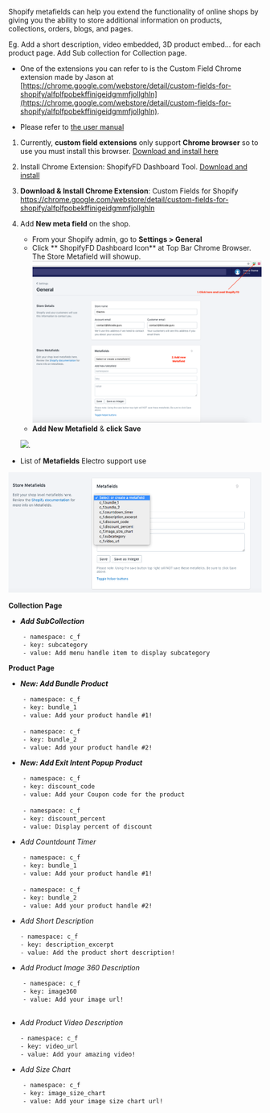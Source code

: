 Shopify metafields can help you extend the functionality of online shops by giving you the ability to store additional information on products, collections, orders, blogs, and pages.

Eg. Add a short description, video embedded, 3D product embed... for each product page. Add Sub collection for Collection page.


* One of the extensions you can refer to is the Custom Field Chrome extension made by Jason at [https://chrome.google.com/webstore/detail/custom-fields-for-shopify/alfplfpobekffinigeidgmmfjollghln](https://chrome.google.com/webstore/detail/custom-fields-for-shopify/alfplfpobekffinigeidgmmfjollghln). 

* Please refer to [the user manual](https://freakdesign-us.s3.amazonaws.com/shopify/custom_fields/freakdesign-custom-fields-for-shopify-guide.pdf)


1. Currently, **custom field extensions** only support **Chrome browser** so to use you must install this browser. [Download and install here](https://www.google.com/intl/en/chrome/browser/desktop/index.html)

2. Install Chrome Extension: ShopifyFD Dashboard Tool. [Download and install](https://chrome.google.com/webstore/detail/shopifyfd-dashboard-tool/lffljkleilfpjlmcdnoaghhcbnemelge)

3. **Download & Install Chrome Extension**: Custom Fields for Shopify
https://chrome.google.com/webstore/detail/custom-fields-for-shopify/alfplfpobekffinigeidgmmfjollghln

4. Add **New meta field** on the shop. 

    * From your Shopify admin, go to **Settings > General**
    * Click ** ShopifyFD Dashboard Icon** at Top Bar Chrome Browser.
    The Store Metafield will showup.
    ![](/assets/ShopifyFD.png)
    * **Add New Metafield** & **click Save**

    ![](https://media.giphy.com/media/xT9IgsIcmG9yPuYXXG/giphy.gif).


* List of **Metafields** Electro support use

![](/assets/metafield.png)

**Collection Page**

* _**Add SubCollection**_

```
    - namespace: c_f
    - key: subcategory
    - value: Add menu handle item to display subcategory
```


**Product Page**

* _**New: Add Bundle Product**_

```
    - namespace: c_f
    - key: bundle_1
    - value: Add your product handle #1!
    
    - namespace: c_f
    - key: bundle_2
    - value: Add your product handle #2!
```

* _**New: Add Exit Intent Popup Product**_

```
    - namespace: c_f
    - key: discount_code
    - value: Add your Coupon code for the product
    
    - namespace: c_f
    - key: discount_percent
    - value: Display percent of discount
```

* _Add Countdount Timer_

```
    - namespace: c_f
    - key: bundle_1
    - value: Add your product handle #1!
    
    - namespace: c_f
    - key: bundle_2
    - value: Add your product handle #2!
```


* _Add Short Description_
    ```
    - namespace: c_f
    - key: description_excerpt
    - value: Add the product short description!
    ```

* _Add Product Image 360 Description_

```
    - namespace: c_f
    - key: image360
    - value: Add your image url!
    
```

* _Add Product Video Description_
    ```
    - namespace: c_f
    - key: video_url
    - value: Add your amazing video!
    ```

* _Add Size Chart_

```
    - namespace: c_f
    - key: image_size_chart
    - value: Add your image size chart url!
```


